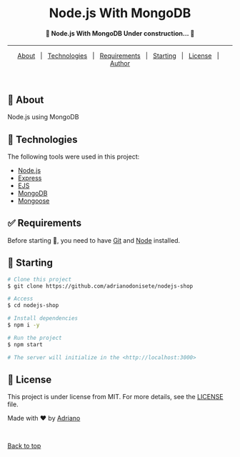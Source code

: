 <!-- <div align="center" id="top"> 
  <img src="./.github/app.gif" alt="Nodejs With MongoDB" />

  &#xa0;

  <a href="javascript:;">Demo</a>
</div> -->

<h1 align="center">Node.js With MongoDB</h1>

<p align="center">
  <!-- <img alt="Github top language" src="https://img.shields.io/github/languages/top/adrianodonisete/nodejs-complete-guide?color=56BEB8"> -->

  <!-- <img alt="Github language count" src="https://img.shields.io/github/languages/count/adrianodonisete/nodejs-complete-guide?color=56BEB8"> -->

  <!-- <img alt="Repository size" src="https://img.shields.io/github/repo-size/adrianodonisete/nodejs-complete-guide?color=56BEB8"> -->

  <!-- <img alt="License" src="https://img.shields.io/github/license/adrianodonisete/nodejs-complete-guide?color=56BEB8"> -->

  <!-- <img alt="Github issues" src="https://img.shields.io/github/issues/adrianodonisete/nodejs-complete-guide?color=56BEB8" /> -->

  <!-- <img alt="Github forks" src="https://img.shields.io/github/forks/adrianodonisete/nodejs-complete-guide?color=56BEB8" /> -->

  <!-- <img alt="Github stars" src="https://img.shields.io/github/stars/adrianodonisete/nodejs-complete-guide?color=56BEB8" /> -->
</p>

<!-- Status -->

<h4 align="center"> 
	🚧  Node.js With MongoDB Under construction...  🚧
</h4> 

<hr>

<p align="center">
  <a href="#dart-about">About</a> &#xa0; | &#xa0; 
  <!-- <a href="#sparkles-features">Features</a> &#xa0; | &#xa0; -->
  <a href="#rocket-technologies">Technologies</a> &#xa0; | &#xa0;
  <a href="#white_check_mark-requirements">Requirements</a> &#xa0; | &#xa0;
  <a href="#checkered_flag-starting">Starting</a> &#xa0; | &#xa0;
  <a href="#memo-license">License</a> &#xa0; | &#xa0;
  <a href="https://github.com/adrianodonisete" target="_blank">Author</a>
</p>

<br>

## :dart: About ##

Node.js using MongoDB

<!-- ## :sparkles: Features ##

:heavy_check_mark: Feature 1;\
:heavy_check_mark: Feature 2;\
:heavy_check_mark: Feature 3; -->

## :rocket: Technologies ##

The following tools were used in this project:

- [Node.js](https://nodejs.org/en/)
- [Express](https://expressjs.com/)
- [EJS](https://ejs.co/)
- [MongoDB](https://www.mongodb.com/)
- [Mongoose](https://mongoosejs.com/)

## :white_check_mark: Requirements ##

Before starting :checkered_flag:, you need to have [Git](https://git-scm.com) and [Node](https://nodejs.org/en/) installed.

## :checkered_flag: Starting ##

```bash
# Clone this project
$ git clone https://github.com/adrianodonisete/nodejs-shop

# Access
$ cd nodejs-shop

# Install dependencies
$ npm i -y

# Run the project
$ npm start

# The server will initialize in the <http://localhost:3000>
```

## :memo: License ##

This project is under license from MIT. For more details, see the [LICENSE](LICENSE.md) file.


Made with :heart: by <a href="https://github.com/adrianodonisete" target="_blank">Adriano</a>

&#xa0;

<a href="#top">Back to top</a>
